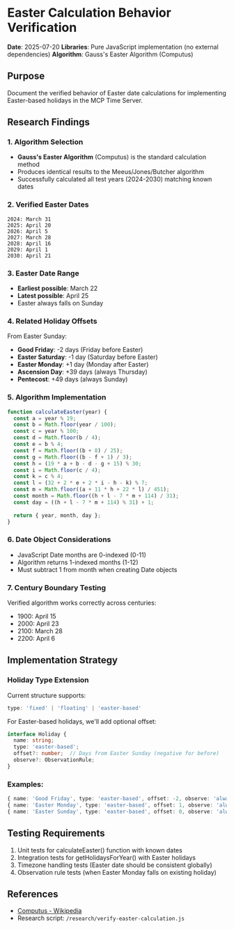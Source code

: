 # Easter Calculation Behavior Verification

**Date**: 2025-07-20
**Libraries**: Pure JavaScript implementation (no external dependencies)
**Algorithm**: Gauss's Easter Algorithm (Computus)

## Purpose
Document the verified behavior of Easter date calculations for implementing Easter-based holidays in the MCP Time Server.

## Research Findings

### 1. Algorithm Selection
- **Gauss's Easter Algorithm** (Computus) is the standard calculation method
- Produces identical results to the Meeus/Jones/Butcher algorithm
- Successfully calculated all test years (2024-2030) matching known dates

### 2. Verified Easter Dates
```
2024: March 31
2025: April 20
2026: April 5
2027: March 28
2028: April 16
2029: April 1
2030: April 21
```

### 3. Easter Date Range
- **Earliest possible**: March 22
- **Latest possible**: April 25
- Easter always falls on Sunday

### 4. Related Holiday Offsets
From Easter Sunday:
- **Good Friday**: -2 days (Friday before Easter)
- **Easter Saturday**: -1 day (Saturday before Easter)
- **Easter Monday**: +1 day (Monday after Easter)
- **Ascension Day**: +39 days (always Thursday)
- **Pentecost**: +49 days (always Sunday)

### 5. Algorithm Implementation
```javascript
function calculateEaster(year) {
  const a = year % 19;
  const b = Math.floor(year / 100);
  const c = year % 100;
  const d = Math.floor(b / 4);
  const e = b % 4;
  const f = Math.floor((b + 8) / 25);
  const g = Math.floor((b - f + 1) / 3);
  const h = (19 * a + b - d - g + 15) % 30;
  const i = Math.floor(c / 4);
  const k = c % 4;
  const l = (32 + 2 * e + 2 * i - h - k) % 7;
  const m = Math.floor((a + 11 * h + 22 * l) / 451);
  const month = Math.floor((h + l - 7 * m + 114) / 31);
  const day = ((h + l - 7 * m + 114) % 31) + 1;
  
  return { year, month, day };
}
```

### 6. Date Object Considerations
- JavaScript Date months are 0-indexed (0-11)
- Algorithm returns 1-indexed months (1-12)
- Must subtract 1 from month when creating Date objects

### 7. Century Boundary Testing
Verified algorithm works correctly across centuries:
- 1900: April 15
- 2000: April 23
- 2100: March 28
- 2200: April 6

## Implementation Strategy

### Holiday Type Extension
Current structure supports:
```typescript
type: 'fixed' | 'floating' | 'easter-based'
```

For Easter-based holidays, we'll add optional offset:
```typescript
interface Holiday {
  name: string;
  type: 'easter-based';
  offset?: number;  // Days from Easter Sunday (negative for before)
  observe?: ObservationRule;
}
```

### Examples:
```typescript
{ name: 'Good Friday', type: 'easter-based', offset: -2, observe: 'always' }
{ name: 'Easter Monday', type: 'easter-based', offset: 1, observe: 'always' }
{ name: 'Easter Sunday', type: 'easter-based', offset: 0, observe: 'always' }
```

## Testing Requirements
1. Unit tests for calculateEaster() function with known dates
2. Integration tests for getHolidaysForYear() with Easter holidays
3. Timezone handling tests (Easter date should be consistent globally)
4. Observation rule tests (when Easter Monday falls on existing holiday)

## References
- [Computus - Wikipedia](https://en.wikipedia.org/wiki/Computus)
- Research script: `/research/verify-easter-calculation.js`